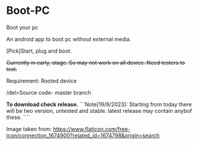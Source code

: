 # Boot-PC
Boot your pc






An android app to boot pc without external media.


[Pick]Start, plug and boot.


<del> Currently in early, stage. So may not work on all device. Need testers to test. </del>


Requirement: Rooted device


/del>Source code- master branch</del>


**To download check release.**
```Note[19/9/2023]: Starting from today there will be two version, untested and stable. latest release may contain anybof these. ````


Image taken from: https://www.flaticon.com/free-icon/connection_1674900?related_id=1674798&origin=search


